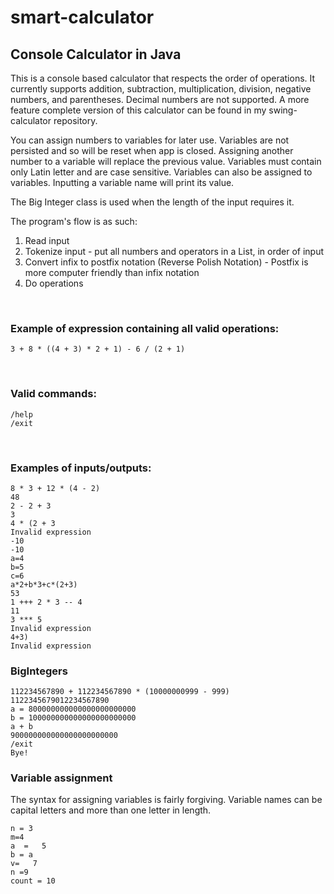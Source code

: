 # smart-calculator

## Console Calculator in Java

This is a console based calculator that respects the order of operations. It currently supports addition, subtraction, multiplication, division, negative numbers, and parentheses. Decimal numbers are not supported. A more feature complete version of this calculator can be found in my swing-calculator repository.

You can assign numbers to variables for later use. Variables are not persisted and so will be reset when app is closed. Assigning another number to a variable will replace the previous value. Variables must contain only Latin letter and are case sensitive. Variables can also be assigned to variables. Inputting a variable name will print its value.

The Big Integer class is used when the length of the input requires it. 

The program's flow is as such:
1) Read input
2) Tokenize input - put all numbers and operators in a List, in order of input
3) Convert infix to postfix notation (Reverse Polish Notation) - Postfix is more computer friendly than infix notation
4) Do operations
<br>


### Example of expression containing all valid operations: <br>
`3 + 8 * ((4 + 3) * 2 + 1) - 6 / (2 + 1)`

<br>

### Valid commands: <br>
`/help` <br>
`/exit`


<br>

### Examples of inputs/outputs:

    8 * 3 + 12 * (4 - 2)
    48
    2 - 2 + 3
    3
    4 * (2 + 3
    Invalid expression
    -10
    -10
    a=4
    b=5
    c=6
    a*2+b*3+c*(2+3)
    53
    1 +++ 2 * 3 -- 4
    11
    3 *** 5
    Invalid expression
    4+3)
    Invalid expression
    
    
    
### BigIntegers
    112234567890 + 112234567890 * (10000000999 - 999)
    1122345679012234567890
    a = 800000000000000000000000
    b = 100000000000000000000000
    a + b
    900000000000000000000000
    /exit
    Bye!
    
    
### Variable assignment
The syntax for assigning variables is fairly forgiving. Variable names can be capital letters and more than one letter in length.

    n = 3
    m=4
    a  =   5
    b = a
    v=   7
    n =9
    count = 10
